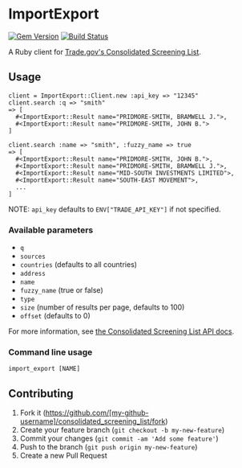 # ImportExport

[![Gem Version](https://badge.fury.io/rb/import_export.svg)](https://badge.fury.io/rb/import_export) [![Build Status](https://travis-ci.org/benbalter/import_export.svg)](https://travis-ci.org/benbalter/import_export)

A Ruby client for [Trade.gov's Consolidated Screening List](https://developer.trade.gov/api-details#api=consolidated-screening-list).

## Usage

```irb
client = ImportExport::Client.new :api_key => "12345"
client.search :q => "smith"
=> [
  #<ImportExport::Result name="PRIDMORE-SMITH, BRAMWELL J.">,
  #<ImportExport::Result name="PRIDMORE-SMITH, JOHN B.">
]

client.search :name => "smith", :fuzzy_name => true
=> [
  #<ImportExport::Result name="PRIDMORE-SMITH, JOHN B.">,
  #<ImportExport::Result name="PRIDMORE-SMITH, BRAMWELL J.">,
  #<ImportExport::Result name="MID-SOUTH INVESTMENTS LIMITED">,
  #<ImportExport::Result name="SOUTH-EAST MOVEMENT">,
  ...
]
```

NOTE: `api_key` defaults to `ENV["TRADE_API_KEY"]` if not specified.

### Available parameters

* `q`
* `sources`
* `countries` (defaults to all countries)
* `address`
* `name`
* `fuzzy_name` (true or false)
* `type`
* `size` (number of results per page, defaults to 100)
* `offset` (defaults to 0)

For more information, see [the Consolidated Screening List API docs](https://developer.trade.gov/api-details#api=consolidated-screening-list).

### Command line usage

```
import_export [NAME]
```

## Contributing

1. Fork it (https://github.com/[my-github-username]/consolidated_screening_list/fork)
2. Create your feature branch (`git checkout -b my-new-feature`)
3. Commit your changes (`git commit -am 'Add some feature'`)
4. Push to the branch (`git push origin my-new-feature`)
5. Create a new Pull Request
